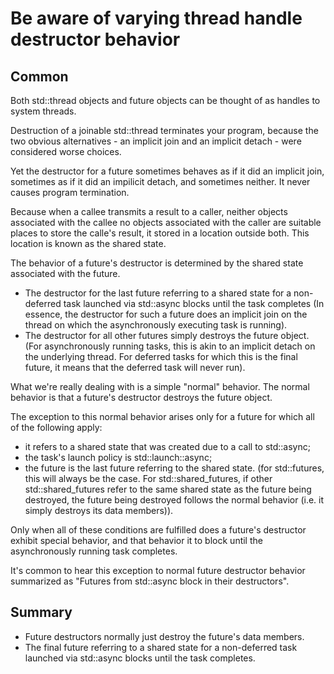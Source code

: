 Be aware of varying thread handle destructor behavior
=====================================================

Common
------

Both std::thread objects and future objects can be thought of
as handles to system threads.

Destruction of a joinable std::thread terminates your program,
because the two obvious alternatives - an implicit join and
an implicit detach - were considered worse choices.

Yet the destructor for a future sometimes behaves 
as if it did an implicit join, 
sometimes as if it did an impilicit detach, and sometimes neither.
It never causes program termination.

Because when a callee transmits a result to a caller, 
neither objects associated with the callee
no objects associated with the caller 
are suitable places to store the calle's result, 
it stored in a location outside both.
This location is known as the shared state.

The behavior of a future's destructor is determined 
by the shared state associated with the future.

- The destructor for the last future referring to a shared state
  for a non-deferred task launched via std::async blocks
  until the task completes
  (In essence, the destructor for such a future does an implicit join
   on the thread on which the asynchronously executing task 
   is running).
- The destructor for all other futures simply destroys 
  the future object.
  (For asynchronously running tasks, this is akin 
   to an implicit detach on the underlying thread. 
   For deferred tasks for which this is the final future,
   it means that the deferred task will never run).


What we're really dealing with is a simple "normal" behavior.
The normal behavior is that a future's destructor destroys
the future object.

The exception to this normal behavior arises only for a future
for which all of the following apply:
- it refers to a shared state that was created 
  due to a call to std::async;
- the task's launch policy is std::launch::async;
- the future is the last future referring to the shared state.
  (for std::futures, this will always be the case.
   For std::shared_futures, if other std::shared_futures refer
   to the same shared state as the future being destroyed,
   the future being destroyed follows the normal behavior
   (i.e. it simply destroys its data members)).

Only when all of these conditions are fulfilled
does a future's destructor exhibit special behavior,
and that behavior it to block
until the asynchronously running task completes.

It's common to hear this exception
to normal future destructor behavior summarized as
"Futures from std::async block in their destructors".
  

Summary
-------

- Future destructors normally just destroy the future's data members.
- The final future referring to a shared state 
  for a non-deferred task launched via std::async blocks
  until the task completes.

